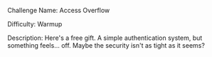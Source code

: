 Challenge Name: Access Overflow

Difficulty: Warmup

Description:
Here's a free gift. A simple authentication system, but something feels... off. Maybe the security isn't as tight as it seems?
